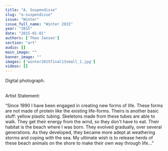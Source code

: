 ```yaml
---
title: "A. Suspendisse"
slug: "a-suspendisse"
issue: "Winter"
issue_full_name: "Winter 2015"
year: "2015"
date: "2015-01-01"
authors: ['Theo Jansen']
section: "art"
audio: []
main_image: ""
banner_image: ""
images: ['winter2015final13small_1.jpg']
videos: []
---
```

  
Digital photograph.

    
Artist Statement:

 “Since 1990 I have been engaged in creating new forms of life. These forms are not made of protein like the existing life-forms. Theirs is another basic stuff: yellow plastic tubing. Skeletons made from these tubes are able to walk. They get their energy from the wind, so they don't have to eat. Their habitat is the beach where I was born. They evolved gradually, over several generations. As they developed, they became more adept at weathering storms and coping with the sea. My ultimate wish is to release herds of these beach animals on the shore to make their own way through life…”

